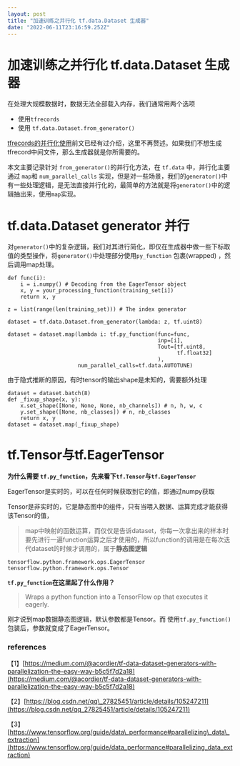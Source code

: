 ```yaml
---
layout: post
title: "加速训练之并行化 tf.data.Dataset 生成器"
date: "2022-06-11T23:16:59.252Z"
---
```

加速训练之并行化 tf.data.Dataset 生成器
============================

在处理大规模数据时，数据无法全部载入内存，我们通常用两个选项

*   使用`tfrecords`
*   使用 `tf.data.Dataset.from_generator()`

[tfrecords的并行化使用](https://www.cnblogs.com/gongyanzh/p/16266794.html)前文已经有过介绍，这里不再赘述。如果我们不想生成tfrecord中间文件，那么生成器就是你所需要的。

本文主要记录针对 `from_generator()`的并行化方法，在 `tf.data` 中，并行化主要通过 `map`和 `num_parallel_calls` 实现，但是对一些场景，我们的`generator()`中有一些处理逻辑，是无法直接并行化的，最简单的方法就是将`generator()`中的逻辑抽出来，使用`map`实现。

tf.data.Dataset generator 并行
============================

对`generator()`中的复杂逻辑，我们对其进行简化，即仅在生成器中做一些下标取值的类型操作，将`generator()`中处理部分使用`py_function` 包裹(wrapped) ，然后调用map处理。

    def func(i):
        i = i.numpy() # Decoding from the EagerTensor object
        x, y = your_processing_function(training_set[i])
        return x, y
    
    z = list(range(len(training_set))) # The index generator
    
    dataset = tf.data.Dataset.from_generator(lambda: z, tf.uint8)
    
    dataset = dataset.map(lambda i: tf.py_function(func=func, 
                                                   inp=[i], 
                                                   Tout=[tf.uint8,
                                                         tf.float32]
                                                   ), 
                          num_parallel_calls=tf.data.AUTOTUNE)
    

由于隐式推断的原因，有时tensor的输出shape是未知的，需要额外处理

    dataset = dataset.batch(8)
    def _fixup_shape(x, y):
        x.set_shape([None, None, None, nb_channels]) # n, h, w, c
        y.set_shape([None, nb_classes]) # n, nb_classes
        return x, y
    dataset = dataset.map(_fixup_shape)
    

tf.Tensor与tf.EagerTensor
========================

**为什么需要 `tf.py_function`，先来看下`tf.Tensor`与`tf.EagerTensor`**

EagerTensor是实时的，可以在任何时候获取到它的值，即通过numpy获取

Tensor是非实时的，它是静态图中的组件，只有当喂入数据、运算完成才能获得该Tensor的值，

> map中映射的函数运算，而仅仅是告诉dataset，你每一次拿出来的样本时要先进行一遍function运算之后才使用的，所以function的调用是在每次迭代dataset的时候才调用的，属于**静态图逻辑**

    tensorflow.python.framework.ops.EagerTensor
    tensorflow.python.framework.ops.Tensor
    

**`tf.py_function`在这里起了什么作用？**

> Wraps a python function into a TensorFlow op that executes it eagerly.

刚才说到map数据静态图逻辑，默认参数都是Tensor。而 使用`tf.py_function()`包装后，参数就变成了EagerTensor。

### references

【1】[https://medium.com/@acordier/tf-data-dataset-generators-with-parallelization-the-easy-way-b5c5f7d2a18](https://medium.com/@acordier/tf-data-dataset-generators-with-parallelization-the-easy-way-b5c5f7d2a18)

【2】[https://blog.csdn.net/qq\_27825451/article/details/105247211](https://blog.csdn.net/qq_27825451/article/details/105247211)

【3】[https://www.tensorflow.org/guide/data\_performance#parallelizing\_data\_extraction](https://www.tensorflow.org/guide/data_performance#parallelizing_data_extraction)